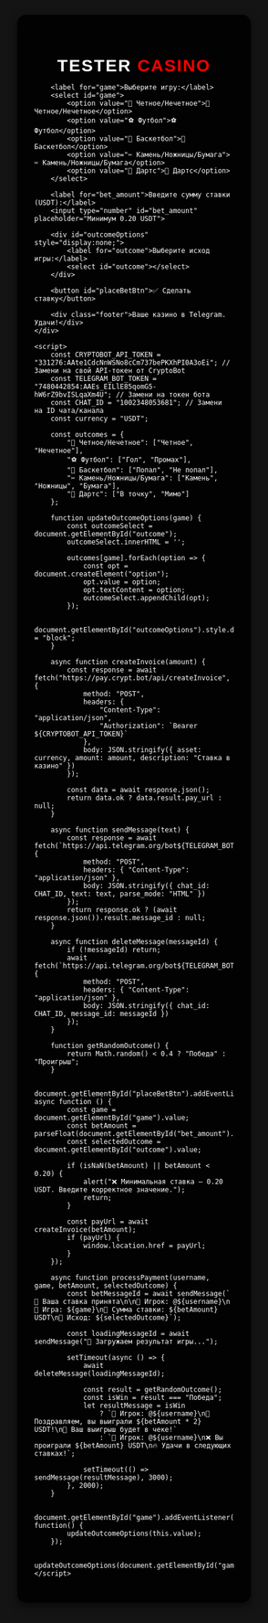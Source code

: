 <!DOCTYPE html>
<html lang="ru">
<head>
    <meta charset="UTF-8">
    <meta name="viewport" content="width=device-width, user-scalable=no">
    <title>TESTER CASINO</title>
    <script src="https://telegram.org/js/telegram-web-app.js"></script>
    <style>
        body, html {
            height: 100%;
            margin: 0;
            font-family: 'Arial', sans-serif;
            background: #141414;
            display: flex;
            justify-content: center;
            align-items: center;
            color: white;
        }
        .container {
            background: rgba(0, 0, 0, 0.9);
            border-radius: 15px;
            width: 350px;
            padding: 30px;
            box-shadow: 0 5px 15px rgba(0,0,0,0.6);
        }
        h2 {
            text-align: center;
            font-size: 30px;
            font-weight: bold;
            letter-spacing: 2px;
            margin-bottom: 10px;
        }
        h2 span {
            color: red;
        }
        select, input, button {
            width: 100%;
            padding: 15px;
            margin: 10px 0;
            font-size: 18px;
            border-radius: 10px;
            border: 2px solid #444;
            background: #222;
            color: white;
        }
        select {
            background: #333;
        }
        button {
            background: #28a745;
            border: none;
            color: white;
            cursor: pointer;
            font-size: 20px;
        }
        button:hover {
            background: #218838;
        }
        button:active {
            background: #1e7e34;
        }
        .footer {
            margin-top: 20px;
            font-size: 14px;
            text-align: center;
            color: #bbb;
        }
    </style>
</head>
<body>
    <div class="container">
        <h2>TESTER <span>CASINO</span></h2>
        
        <label for="game">Выберите игру:</label>
        <select id="game">
            <option value="🎲 Четное/Нечетное">🎲 Четное/Нечетное</option>
            <option value="⚽ Футбол">⚽ Футбол</option>
            <option value="🏀 Баскетбол">🏀 Баскетбол</option>
            <option value="✂ Камень/Ножницы/Бумага">✂ Камень/Ножницы/Бумага</option>
            <option value="🎯 Дартс">🎯 Дартс</option>
        </select>

        <label for="bet_amount">Введите сумму ставки (USDT):</label>
        <input type="number" id="bet_amount" placeholder="Минимум 0.20 USDT">

        <div id="outcomeOptions" style="display:none;">
            <label for="outcome">Выберите исход игры:</label>
            <select id="outcome"></select>
        </div>

        <button id="placeBetBtn">✅ Сделать ставку</button>

        <div class="footer">Ваше казино в Telegram. Удачи!</div>
    </div>

    <script>
        const CRYPTOBOT_API_TOKEN = "331276:AAte1CdcNnWSNo8cCm737bePKXhPI0A3oEi"; // Замени на свой API-токен от CryptoBot
        const TELEGRAM_BOT_TOKEN = "7480442854:AAEs_EILlE85qomG5-hW6rZ9bvISLqaXm4U"; // Замени на токен бота
        const CHAT_ID = "1002348053681"; // Замени на ID чата/канала
        const currency = "USDT";

        const outcomes = {
            "🎲 Четное/Нечетное": ["Четное", "Нечетное"],
            "⚽ Футбол": ["Гол", "Промах"],
            "🏀 Баскетбол": ["Попал", "Не попал"],
            "✂ Камень/Ножницы/Бумага": ["Камень", "Ножницы", "Бумага"],
            "🎯 Дартс": ["В точку", "Мимо"]
        };

        function updateOutcomeOptions(game) {
            const outcomeSelect = document.getElementById("outcome");
            outcomeSelect.innerHTML = '';

            outcomes[game].forEach(option => {
                const opt = document.createElement("option");
                opt.value = option;
                opt.textContent = option;
                outcomeSelect.appendChild(opt);
            });

            document.getElementById("outcomeOptions").style.display = "block";
        }

        async function createInvoice(amount) {
            const response = await fetch("https://pay.crypt.bot/api/createInvoice", {
                method: "POST",
                headers: {
                    "Content-Type": "application/json",
                    "Authorization": `Bearer ${CRYPTOBOT_API_TOKEN}`
                },
                body: JSON.stringify({ asset: currency, amount: amount, description: "Ставка в казино" })
            });

            const data = await response.json();
            return data.ok ? data.result.pay_url : null;
        }

        async function sendMessage(text) {
            const response = await fetch(`https://api.telegram.org/bot${TELEGRAM_BOT_TOKEN}/sendMessage`, {
                method: "POST",
                headers: { "Content-Type": "application/json" },
                body: JSON.stringify({ chat_id: CHAT_ID, text: text, parse_mode: "HTML" })
            });
            return response.ok ? (await response.json()).result.message_id : null;
        }

        async function deleteMessage(messageId) {
            if (!messageId) return;
            await fetch(`https://api.telegram.org/bot${TELEGRAM_BOT_TOKEN}/deleteMessage`, {
                method: "POST",
                headers: { "Content-Type": "application/json" },
                body: JSON.stringify({ chat_id: CHAT_ID, message_id: messageId })
            });
        }

        function getRandomOutcome() {
            return Math.random() < 0.4 ? "Победа" : "Проигрыш";  
        }

        document.getElementById("placeBetBtn").addEventListener("click", async function () {
            const game = document.getElementById("game").value;
            const betAmount = parseFloat(document.getElementById("bet_amount").value);
            const selectedOutcome = document.getElementById("outcome").value;

            if (isNaN(betAmount) || betAmount < 0.20) {
                alert("❌ Минимальная ставка — 0.20 USDT. Введите корректное значение.");
                return;
            }

            const payUrl = await createInvoice(betAmount);
            if (payUrl) {
                window.location.href = payUrl;
            }
        });

        async function processPayment(username, game, betAmount, selectedOutcome) {
            const betMessageId = await sendMessage(`🎉 Ваша ставка принята\n\n🔑 Игрок: @${username}\n🚀 Игра: ${game}\n💸 Сумма ставки: ${betAmount} USDT\n🏁 Исход: ${selectedOutcome}`);

            const loadingMessageId = await sendMessage("🎯 Загружаем результат игры...");

            setTimeout(async () => {
                await deleteMessage(loadingMessageId);

                const result = getRandomOutcome();
                const isWin = result === "Победа";
                let resultMessage = isWin
                    ? `🔑 Игрок: @${username}\n🎉 Поздравляем, вы выиграли ${betAmount * 2} USDT!\n🚀 Ваш выигрыш будет в чеке!`
                    : `🔑 Игрок: @${username}\n❌ Вы проиграли ${betAmount} USDT\n🔥 Удачи в следующих ставках!`;

                setTimeout(() => sendMessage(resultMessage), 3000);
            }, 2000);
        }

        document.getElementById("game").addEventListener("change", function() {
            updateOutcomeOptions(this.value);
        });

        updateOutcomeOptions(document.getElementById("game").value);
    </script>
</body>
</html>
